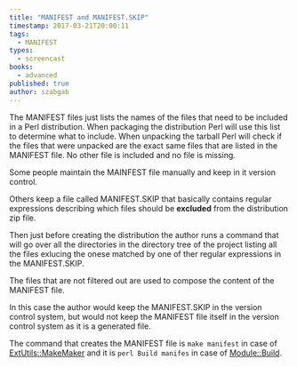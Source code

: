 ```yaml
---
title: "MANIFEST and MANIFEST.SKIP"
timestamp: 2017-03-21T20:00:11
tags:
  - MANIFEST
types:
  - screencast
books:
  - advanced
published: true
author: szabgab
---
```



The MANIFEST files just lists the names of the files that need to be included in a Perl distribution.
When packaging the distribution Perl will use this list to determine what to include. When unpacking the tarball
Perl will check if the files that were unpacked are the exact same files that are listed in the MANIFEST file.
No other file is included and no file is missing.


<slidecast file="advanced-perl/libraries-and-modules/manifest-and-manifest-skip" youtube="QwjNHqcYig8" />

Some people maintain the MAINFEST file manually and keep in it version control.

Others keep a file called MANIFEST.SKIP that basically contains regular expressions describing
which files should be <b>excluded</b> from the distribution zip file.

Then just before creating the distribution the author runs a command that will go over all the
directories in the directory tree of the project listing all the files exlucing the onese
matched by one of ther regular expressions in the MANIFEST.SKIP.

The files that are not filtered out are used to compose the content of the MANIFEST file.

In this case the author would keep the MANIFEST.SKIP in the version control system, but
would not keep the MANIFEST file itself in the version control system as it is a generated
file.

The command that creates the MANIFEST file is `make manifest` in case of
[ExtUtils::MakeMaker](/makefile-pl-of-extutils-makemaker) and it
is `perl Build manifes` in case of [Module::Build](/build-pl-of-module-build).

